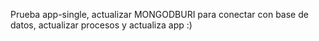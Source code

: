 Prueba app-single,
actualizar MONGODBURI para conectar con base de datos,
actualizar procesos y actualiza app :)
